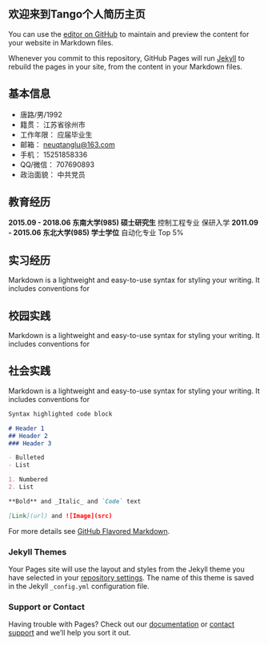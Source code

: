 ## 欢迎来到Tango个人简历主页

You can use the [editor on GitHub](https://github.com/GodloveParadise/tango-resume.github.com/edit/master/README.md) to maintain and preview the content for your website in Markdown files.

Whenever you commit to this repository, GitHub Pages will run [Jekyll](https://jekyllrb.com/) to rebuild the pages in your site, from the content in your Markdown files.

## 基本信息

- 唐路/男/1992
- 籍贯：    江苏省徐州市
- 工作年限： 应届毕业生
- 邮箱： neuqtanglu@163.com
- 手机： 15251858336
- QQ/微信：   707690893
- 政治面貌：  中共党员

## 教育经历

 __2015.09 - 2018.06     东南大学(985)        硕士研究生__
                          控制工程专业         保研入学
 __2011.09 - 2015.06     东北大学(985)        学士学位__
                          自动化专业          Top 5%

## 实习经历

Markdown is a lightweight and easy-to-use syntax for styling your writing. It includes conventions for





## 校园实践

Markdown is a lightweight and easy-to-use syntax for styling your writing. It includes conventions for





## 社会实践

Markdown is a lightweight and easy-to-use syntax for styling your writing. It includes conventions for


```markdown
Syntax highlighted code block

# Header 1
## Header 2
### Header 3

- Bulleted
- List

1. Numbered
2. List

**Bold** and _Italic_ and `Code` text

[Link](url) and ![Image](src)
```

For more details see [GitHub Flavored Markdown](https://guides.github.com/features/mastering-markdown/).

### Jekyll Themes

Your Pages site will use the layout and styles from the Jekyll theme you have selected in your [repository settings](https://github.com/GodloveParadise/tango-resume.github.com/settings). The name of this theme is saved in the Jekyll `_config.yml` configuration file.

### Support or Contact

Having trouble with Pages? Check out our [documentation](https://help.github.com/categories/github-pages-basics/) or [contact support](https://github.com/contact) and we’ll help you sort it out.
